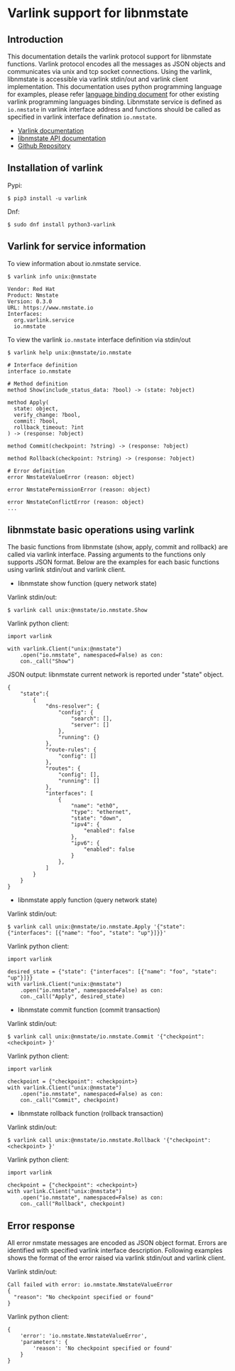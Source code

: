 # Varlink support for libnmstate

## Introduction
This documentation details the varlink protocol support for libnmstate functions. Varlink protocol encodes all the messages as JSON objects and communicates via unix and tcp socket connections. Using the varlink, libnmstate is accessible via varlink stdin/out and varlink client implementation. This documentation uses python
programming language for examples, please refer [language binding document](ttps://varlink.org/Language-Bindings#how-to-test-new-language-bindings) for other existing varlink programming languages binding. Libnmstate service is defined as `io.nmstate` in varlink interface address and functions should be called as specified in varlink interface defination `io.nmstate`.

* [Varlink documentation]()
* [libnmstate API documentation](https://www.nmstate.io/devel/api.html)
* [Github Repository](https://github.com/nmstate/nmstate/tree/master/libnmstate/ifaces)

## Installation of varlink
Pypi:
```
$ pip3 install -u varlink
```
Dnf:
```
$ sudo dnf install python3-varlink
```

## Varlink for service information

To view information about io.nmstate service.

```
$ varlink info unix:@nmstate

Vendor: Red Hat
Product: Nmstate
Version: 0.3.0
URL: https://www.nmstate.io
Interfaces:
  org.varlink.service
  io.nmstate
```
To view the varlink `io.nmstate` interface definition via stdin/out

```
$ varlink help unix:@nmstate/io.nmstate

# Interface definition
interface io.nmstate

# Method definition
method Show(include_status_data: ?bool) -> (state: ?object)

method Apply(
  state: object,
  verify_change: ?bool,
  commit: ?bool,
  rollback_timeout: ?int
) -> (response: ?object)

method Commit(checkpoint: ?string) -> (response: ?object)

method Rollback(checkpoint: ?string) -> (response: ?object)

# Error definition
error NmstateValueError (reason: object)

error NmstatePermissionError (reason: object)

error NmstateConflictError (reason: object)
...
```
## libnmstate basic operations using varlink
The basic functions from libnmstate (show, apply, commit and rollback) are called via varlink interface. Passing arguments to the functions only supports JSON format. Below are the examples for each basic functions using varlink stdin/out and varlink client.

* libnmstate show function (query network state)

Varlink stdin/out:
```varlink_stdin/out
$ varlink call unix:@nmstate/io.nmstate.Show
```
Varlink python client:
```varlink client
import varlink

with varlink.Client("unix:@nmstate")
    .open("io.nmstate", namespaced=False) as con:
    con._call("Show")
```
JSON output:
 libnmstate current network is reported under "state" object.
```
{
    "state":{
        {
            "dns-resolver": {
                "config": {
                    "search": [],
                    "server": []
                },
                "running": {}
            },
            "route-rules": {
                "config": []
            },
            "routes": {
                "config": [],
                "running": []
            },
            "interfaces": [
                {
                    "name": "eth0",
                    "type": "ethernet",
                    "state": "down",
                    "ipv4": {
                        "enabled": false
                    },
                    "ipv6": {
                        "enabled": false
                    }
                },
            ]
        }
    }
}
```

* libnmstate apply function (query network state)

Varlink stdin/out:
```varlink_stdin/out
$ varlink call unix:@nmstate/io.nmstate.Apply '{"state": {"interfaces": [{"name": "foo", "state": "up"}]}}'
```
Varlink python client:
```varlink_client
import varlink

desired_state = {"state": {"interfaces": [{"name": "foo", "state": "up"}]}}
with varlink.Client("unix:@nmstate")
    .open("io.nmstate", namespaced=False) as con:
    con._call("Apply", desired_state)
```
* libnmstate commit function (commit transaction)

Varlink stdin/out:
```varlink_stdin/out
$ varlink call unix:@nmstate/io.nmstate.Commit '{"checkpoint": <checkpoint> }'
```
Varlink python client:
```varlink_client
import varlink

checkpoint = {"checkpoint": <checkpoint>}
with varlink.Client("unix:@nmstate")
    .open("io.nmstate", namespaced=False) as con:
    con._call("Commit", checkpoint)
```
* libnmstate rollback function (rollback transaction)

Varlink stdin/out:
```varlink_stdin/out
$ varlink call unix:@nmstate/io.nmstate.Rollback '{"checkpoint": <checkpoint> }'
```
Varlink python client:
```varlink_client
import varlink

checkpoint = {"checkpoint": <checkpoint>}
with varlink.Client("unix:@nmstate")
    .open("io.nmstate", namespaced=False) as con:
    con._call("Rollback", checkpoint)
```

## Error response
All error nmstate messages are encoded as JSON object format. Errors are identified with specified varlink interface description. Following examples shows the format of the error raised via varlink stdin/out and varlink client.

Varlink stdin/out:
```varlink_stdin/out
Call failed with error: io.nmstate.NmstateValueError
{
  "reason": "No checkpoint specified or found"
}
```
Varlink python client:
```varlink_client
{
    'error': 'io.nmstate.NmstateValueError',
    'parameters': {
        'reason': 'No checkpoint specified or found'
    }
}
```

